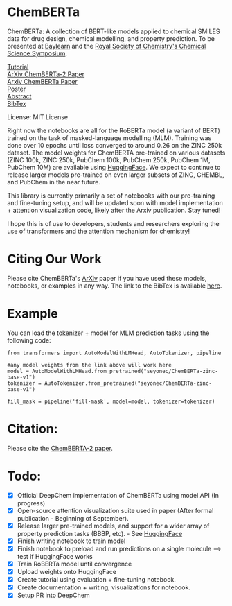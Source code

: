 # ChemBERTa
ChemBERTa: A collection of BERT-like models applied to chemical SMILES data for drug design, chemical modelling, and property prediction. To be presented at [Baylearn](https://baylearn2020.splashthat.com/) and the [Royal Society of Chemistry's Chemical Science Symposium](https://www.rsc.org/events/detail/42791/chemical-science-symposium-2020-how-can-machine-learning-and-autonomy-accelerate-chemistry).

[Tutorial](https://github.com/deepchem/deepchem/blob/master/examples/tutorials/Transfer_Learning_With_ChemBERTa_Transformers.ipynb) <br />
[ArXiv ChemBERTa-2 Paper](https://arxiv.org/abs/2209.01712) <br />
[Arxiv ChemBERTa Paper](https://arxiv.org/abs/2010.09885) <br />
[Poster](https://chemsci20.ipostersessions.com/Default.aspx?s=99-39-E6-B6-B0-0E-E1-D8-FB-66-1A-44-DC-A3-43-BA) <br />
[Abstract](https://t.co/dkA5rMvYrE?amp=1) <br />
[BibTex](https://scholar.googleusercontent.com/scholar.bib?q=info:FzDMp7nctLUJ:scholar.google.com/&output=citation&scisdr=CgWWnePlEM-dmmZXtDE:AAGBfm0AAAAAX5RSrDGmJTVdPMFfzRSs5UY9lD4iRvvd&scisig=AAGBfm0AAAAAX5RSrGbFzGg583aNAYQw1Lap1K79xkEm&scisf=4&ct=citation&cd=-1&hl=en)

License: MIT License

Right now the notebooks are all for the RoBERTa model (a variant of BERT) trained on the task of masked-language modelling (MLM). Training was done over 10 epochs until loss converged to around 0.26 on the ZINC 250k dataset. The model weights for ChemBERTA pre-trained on various datasets (ZINC 100k, ZINC 250k, PubChem 100k, PubChem 250k, PubChem 1M, PubChem 10M) are available using [HuggingFace](https://huggingface.co/seyonec). We expect to continue to release larger models pre-trained on even larger subsets of ZINC, CHEMBL, and PubChem in the near future. 

This library is currently primarily a set of notebooks with our pre-training and fine-tuning setup, and will be updated soon with model implementation + attention visualization code, likely after the Arxiv publication. Stay tuned! 

I hope this is of use to developers, students and researchers exploring the use of transformers and the attention mechanism for chemistry!

# Citing Our Work
Please cite ChemBERTa's [ArXiv](https://arxiv.org/abs/2010.09885) paper if you have used these models, notebooks, or examples in any way. The link to the BibTex is available [here](https://scholar.googleusercontent.com/scholar.bib?q=info:FzDMp7nctLUJ:scholar.google.com/&output=citation&scisdr=CgWWnePlEM-dmmZXtDE:AAGBfm0AAAAAX5RSrDGmJTVdPMFfzRSs5UY9lD4iRvvd&scisig=AAGBfm0AAAAAX5RSrGbFzGg583aNAYQw1Lap1K79xkEm&scisf=4&ct=citation&cd=-1&hl=en).

# Example
You can load the tokenizer + model for MLM prediction tasks using the following code:

```
from transformers import AutoModelWithLMHead, AutoTokenizer, pipeline

#any model weights from the link above will work here
model = AutoModelWithLMHead.from_pretrained("seyonec/ChemBERTa-zinc-base-v1")
tokenizer = AutoTokenizer.from_pretrained("seyonec/ChemBERTa-zinc-base-v1")

fill_mask = pipeline('fill-mask', model=model, tokenizer=tokenizer)
```

# Citation:
Please cite the [ChemBERTA-2 paper](https://arxiv.org/abs/2209.01712).


# Todo:
- [x]  Official DeepChem implementation of ChemBERTa using model API (In progress)
- [X]  Open-source attention visualization suite used in paper (After formal publication - Beginning of September).
- [x]  Release larger pre-trained models, and support for a wider array of property prediction tasks (BBBP, etc). - See [HuggingFace](https://huggingface.co/seyonec)
- [x]  Finish writing notebook to train model
- [x]  Finish notebook to preload and run predictions on a single molecule —> test if HuggingFace works
- [x]  Train RoBERTa model until convergence
- [x]  Upload weights onto HuggingFace
- [x]  Create tutorial using evaluation + fine-tuning notebook.
- [x]  Create documentation + writing, visualizations for notebook.
- [x]  Setup PR into DeepChem
